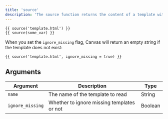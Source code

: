 ```yaml
---
title: 'source'
description: 'The source function returns the content of a template without rendering it.'
---
```


```canvas
{{ source('template.html') }}
{{ source(some_var) }}
```

When you set the `ignore_missing` flag, Canvas will return an empty string if the template does not exist:

```canvas
{{ source('template.html', ignore_missing = true) }}
```

## Arguments

Argument         | Description                                | Type
---------------- | ------------------------------------------ | -------
`name`           | The name of the template to read           | String
`ignore_missing` | Whether to ignore missing templates or not | Boolean
